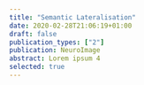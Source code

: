 ```yaml
---
title: "Semantic Lateralisation"
date: 2020-02-28T21:06:19+01:00
draft: false
publication_types: ["2"]
publication: NeuroImage
abstract: Lorem ipsum 4
selected: true
---
```

